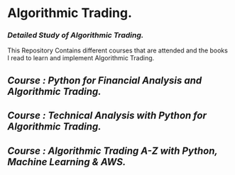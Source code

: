 # **Algorithmic Trading.**
### *Detailed Study of Algorithmic Trading.*
This Repository Contains different courses that are attended and the books I read to learn and implement Algorithmic Trading.

## ***Course : Python for Financial Analysis and Algorithmic Trading.***

## ***Course : Technical Analysis with Python for Algorithmic Trading.***


## ***Course : Algorithmic Trading A-Z with Python, Machine Learning & AWS.***
